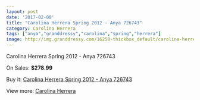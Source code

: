 ```yaml
---
layout: post
date: '2017-02-08'
title: "Carolina Herrera Spring 2012 - Anya 726743"
category: Carolina Herrera
tags: ["anya","granddressy","carolina","spring","herrera"]
image: http://img.granddressy.com/16258-thickbox_default/carolina-herrera-spring-2012-anya-726743.jpg
---
```

Carolina Herrera Spring 2012 - Anya 726743

On Sales: **$278.99**
<a href="https://www.granddressy.com/en/carolina-herrera/15267-carolina-herrera-spring-2012-anya-726743.html"><amp-img layout="responsive" width="600" height="600" src="//img.granddressy.com/16258-thickbox_default/carolina-herrera-spring-2012-anya-726743.jpg" alt="Carolina Herrera Spring 2012 - Anya 726743 0" /></a>

Buy it: [Carolina Herrera Spring 2012 - Anya 726743](https://www.granddressy.com/en/carolina-herrera/15267-carolina-herrera-spring-2012-anya-726743.html "Carolina Herrera Spring 2012 - Anya 726743")

View more: [Carolina Herrera](https://www.granddressy.com/en/109-carolina-herrera "Carolina Herrera")